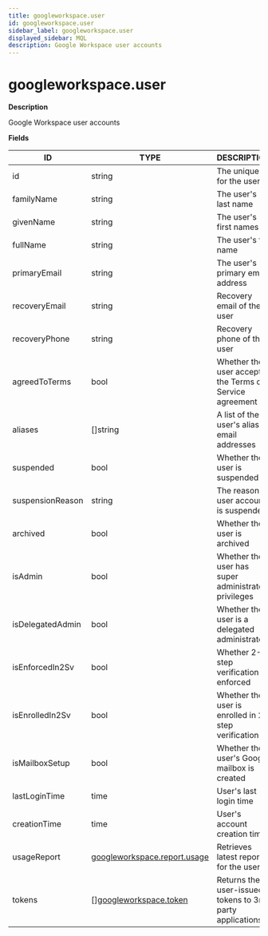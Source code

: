 ```yaml
---
title: googleworkspace.user
id: googleworkspace.user
sidebar_label: googleworkspace.user
displayed_sidebar: MQL
description: Google Workspace user accounts
---
```


# googleworkspace.user

**Description**

Google Workspace user accounts

**Fields**

| ID               | TYPE                                                            | DESCRIPTION                                              |
| ---------------- | --------------------------------------------------------------- | -------------------------------------------------------- |
| id               | string                                                          | The unique ID for the user                               |
| familyName       | string                                                          | The user's last name                                     |
| givenName        | string                                                          | The user's first names                                   |
| fullName         | string                                                          | The user's full name                                     |
| primaryEmail     | string                                                          | The user's primary email address                         |
| recoveryEmail    | string                                                          | Recovery email of the user                               |
| recoveryPhone    | string                                                          | Recovery phone of the user                               |
| agreedToTerms    | bool                                                            | Whether the user accepted the Terms of Service agreement |
| aliases          | &#91;&#93;string                                                | A list of the user's alias email addresses               |
| suspended        | bool                                                            | Whether the user is suspended                            |
| suspensionReason | string                                                          | The reason a user account is suspended                   |
| archived         | bool                                                            | Whether the user is archived                             |
| isAdmin          | bool                                                            | Whether the user has super administrator privileges      |
| isDelegatedAdmin | bool                                                            | Whether the a user is a delegated administrator          |
| isEnforcedIn2Sv  | bool                                                            | Whether 2-step verification is enforced                  |
| isEnrolledIn2Sv  | bool                                                            | Whether the user is enrolled in 2-step verification      |
| isMailboxSetup   | bool                                                            | Whether the user's Google mailbox is created             |
| lastLoginTime    | time                                                            | User's last login time                                   |
| creationTime     | time                                                            | User's account creation time                             |
| usageReport      | [googleworkspace.report.usage](googleworkspace.report.usage.md) | Retrieves latest report for the user                     |
| tokens           | &#91;&#93;[googleworkspace.token](googleworkspace.token.md)     | Returns the user-issued tokens to 3rd party applications |
